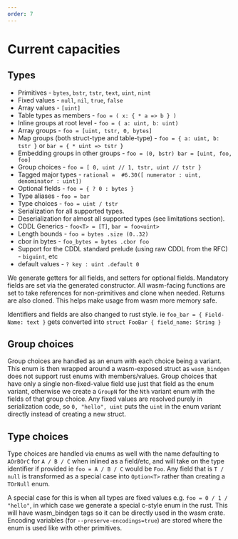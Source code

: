```yaml
---
order: 7
---
```


# Current capacities

## Types

* Primitives - `bytes`, `bstr`, `tstr`, `text`, `uint`, `nint`
* Fixed values - `null`, `nil`, `true`, `false`
* Array values - `[uint]`
* Table types as members - `foo = ( x: { * a => b } )`
* Inline groups at root level - `foo = ( a: uint, b: uint)`
* Array groups - `foo = [uint, tstr, 0, bytes]`
* Map groups (both struct-type and table-type) - `foo = { a: uint, b: tstr }` or `bar = { * uint => tstr }`
* Embedding groups in other groups - `foo = (0, bstr) bar = [uint, foo, foo]`
* Group choices - `foo = [ 0, uint // 1, tstr, uint // tstr }`
* Tagged major types - `rational =  #6.30([ numerator : uint, denominator : uint])`
* Optional fields - `foo = { ? 0 : bytes }`
* Type aliases - `foo = bar`
* Type choices - `foo = uint / tstr`
* Serialization for all supported types.
* Deserialization for almost all supported types (see limitations section).
* CDDL Generics - `foo<T> = [T]`, `bar = foo<uint>`
* Length bounds - `foo = bytes .size (0..32)`
* cbor in bytes - `foo_bytes = bytes .cbor foo`
* Support for the CDDL standard prelude (using raw CDDL from the RFC) - `biguint`, etc
* default values - `? key : uint .default 0`

We generate getters for all fields, and setters for optional fields. Mandatory fields are set via the generated constructor. All wasm-facing functions are set to take references for non-primitives and clone when needed. Returns are also cloned. This helps make usage from wasm more memory safe.

Identifiers and fields are also changed to rust style. ie `foo_bar = { Field-Name: text }` gets converted into `struct FooBar { field_name: String }`

## Group choices

Group choices are handled as an enum with each choice being a variant. This enum is then wrapped around a wasm-exposed struct as `wasm_bindgen` does not support rust enums with members/values.
Group choices that have only a single non-fixed-value field use just that field as the enum variant, otherwise we create a `GroupN` for the `Nth` variant enum with the fields of that group choice. Any fixed values are resolved purely in serialization code, so `0, "hello", uint` puts the `uint` in the enum variant directly instead of creating a new struct.
## Type choices

Type choices are handled via enums as well with the name defaulting to `AOrBOrC` for `A / B / C` when inlined as a field/etc, and will take on the type identifier if provided ie `foo = A / B / C` would be `Foo`.
Any field that is `T / null` is transformed as a special case into `Option<T>` rather than creating a `TOrNull` enum.

A special case for this is when all types are fixed values e.g. `foo = 0 / 1 / "hello"`, in which case we generate a special c-style enum in the rust. This will have wasm_bindgen tags so it can be directly used in the wasm crate. Encoding variables (for `--preserve-encodings=true`) are stored where the enum is used like with other primitives.
